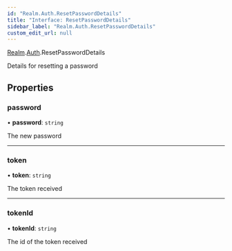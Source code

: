 ```yaml
---
id: "Realm.Auth.ResetPasswordDetails"
title: "Interface: ResetPasswordDetails"
sidebar_label: "Realm.Auth.ResetPasswordDetails"
custom_edit_url: null
---
```


[Realm](../namespaces/Realm).[Auth](../namespaces/Realm.Auth).ResetPasswordDetails

Details for resetting a password

## Properties

### password

• **password**: `string`

The new password

___

### token

• **token**: `string`

The token received

___

### tokenId

• **tokenId**: `string`

The id of the token received
